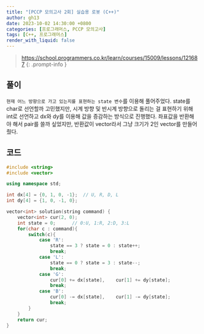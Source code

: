 ```yaml
---
title: "[PCCP 모의고사 2회] 실습용 로봇 (C++)"
author: gh13
date: 2023-10-02 14:30:00 +0800
categories: [프로그래머스, PCCP 모의고사]
tags: [C++, 프로그래머스]
render_with_liquid: false
---
```


> <https://school.programmers.co.kr/learn/courses/15009/lessons/121687>
{: .prompt-info }

## 풀이

`현재 어느 방향으로 가고 있는지를 표현하는 state 변수`를 이용해 풀어주었다. state를 char로 선언할까 고민했지만, 시계 방향 및 반시계 방향으로 돌리는 걸 표현하기 위해 int로 선언하고 dx와 dy를 이용해 값을 증감하는 방식으로 진행했다. 좌표값을 반환해야 해서 pair를 쓸까 싶었지만, 반환값이 vector<int>라서 그냥 크기가 2인 vector를 만들어줬다.  

## 코드

```cpp
#include <string>
#include <vector>

using namespace std;

int dx[4] = {0, 1, 0, -1};  // U, R, D, L
int dy[4] = {1, 0, -1, 0};

vector<int> solution(string command) {
    vector<int> cur(2, 0);
    int state = 0;      // 0:U, 1:R, 2:D, 3:L
    for(char c : command){
        switch(c){
            case 'R':
                state == 3 ? state = 0 : state++;
                break;
            case 'L':
                state == 0 ? state = 3 : state--;
                break;
            case 'G':
                cur[0] += dx[state],    cur[1] += dy[state];
                break;
            case 'B':
                cur[0] -= dx[state],    cur[1] -= dy[state];
                break;
        }
    }
    return cur;
}
```
